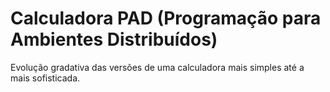 # Calculadora PAD (Programação para Ambientes Distribuídos)

Evolução gradativa das versões de uma calculadora mais simples até a mais sofisticada.
